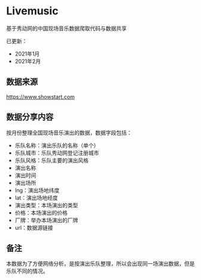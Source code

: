 # Livemusic
基于秀动网的中国现场音乐数据爬取代码与数据共享

已更新：
- 2021年1月
- 2021年2月

## 数据来源
https://www.showstart.com

## 数据分享内容
按月份整理全国现场音乐演出的数据，数据字段包括：
- 乐队名称：演出乐队的名称（单个）
- 乐队城市：乐队秀动网登记注册城市
- 乐队风格：乐队主要的演出风格
- 演出名称
- 演出时间
- 演出场所
- lng：演出场地纬度
- lat：演出场地经度
- 演出类型：本场演出的类型
- 价格：本场演出的价格
- 厂牌：举办本场演出的厂牌
- url：数据源链接

## 备注
本数据为了方便网络分析，是按演出乐队整理，所以会出现同一场演出数据，但是乐队不同的情况。
